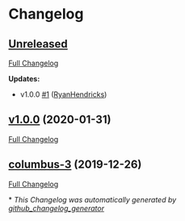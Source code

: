 # Changelog

## [Unreleased](https://github.com/RyanHendricks/docker-terra/tree/HEAD)

[Full Changelog](https://github.com/RyanHendricks/docker-terra/compare/v1.0.0...HEAD)

**Updates:**

- v1.0.0 [\#1](https://github.com/RyanHendricks/docker-terra/pull/1) ([RyanHendricks](https://github.com/RyanHendricks))

## [v1.0.0](https://github.com/RyanHendricks/docker-terra/tree/v1.0.0) (2020-01-31)

[Full Changelog](https://github.com/RyanHendricks/docker-terra/compare/columbus-3...v1.0.0)

## [columbus-3](https://github.com/RyanHendricks/docker-terra/tree/columbus-3) (2019-12-26)

[Full Changelog](https://github.com/RyanHendricks/docker-terra/compare/4b6fe50a03427f59961d1c224608c741271f2fd2...columbus-3)



\* *This Changelog was automatically generated by [github_changelog_generator](https://github.com/github-changelog-generator/github-changelog-generator)*
